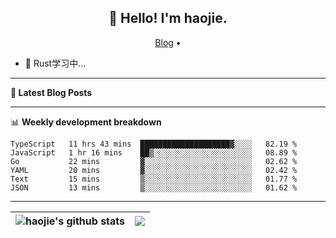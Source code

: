 <h2 align="center">👋 Hello! I'm haojie.</h2>
<p align="center">
  <a href="https://aoyouer.com">Blog</a> •
</p>


- 🔭 Rust学习中...


-------

**📝 Latest Blog Posts**


-------

📊 **Weekly development breakdown**
<!--START_SECTION:waka-->

```text
TypeScript   11 hrs 43 mins  ████████████████████▓░░░░   82.19 %
JavaScript   1 hr 16 mins    ██▒░░░░░░░░░░░░░░░░░░░░░░   08.89 %
Go           22 mins         ▓░░░░░░░░░░░░░░░░░░░░░░░░   02.62 %
YAML         20 mins         ▓░░░░░░░░░░░░░░░░░░░░░░░░   02.42 %
Text         15 mins         ▒░░░░░░░░░░░░░░░░░░░░░░░░   01.77 %
JSON         13 mins         ▒░░░░░░░░░░░░░░░░░░░░░░░░   01.62 %
```

<!--END_SECTION:waka-->

-------



| <img align="center" src="https://github-readme-stats.vercel.app/api?username=haojie06&show_icons=true&theme=graywhite&show_icons=true&count_private=true&include_all_commits=true&hide_border=true" alt="haojie's github stats" /> | <img align="center" src="https://github-readme-stats.vercel.app/api/top-langs/?username=haojie06&layout=compact&theme=graywhite&hide_border=true&hide=css,html" /> |
| ------------- | ------------- |


